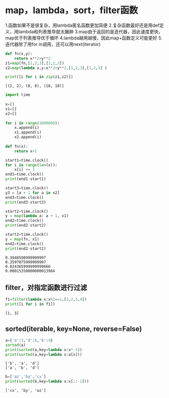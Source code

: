 
# map，lambda，sort，filter函数
1.函数如果不是很复杂，用lambda匿名函数更加简便
2.复杂函数最好还是用def定义，用lambda和列表推导就太臃肿
3.map由于返回的是迭代器，因此速度更快，map优于列表推导优于循环
4.lambda越用越慢，因此map+函数定义可能更好
5.迭代器除了用for in调用，还可以用next(iterator)




```python
def fn(x,y):
    return x**2+y**2
z1=map(fn,[1,2,3],[1,2,3])
z2=map(lambda x,y:x**2+y**2,[1,2,3],[1,2,3] )

print([i for i in zip(z1,z2)])
```

    [(2, 2), (8, 8), (18, 18)]
    


```python
import time
 
x=[]
x1=[]
x2=[]
 
for i in range(1000000):
    x.append(i)
    x1.append(i)
    x2.append(i)
    
def fn(x):
    return x+1

start1=time.clock()
for i in range(len(x)):
    x[i] += 1
end1=time.clock()
print(end1-start1)

start3=time.clock()
y3 = [a + 1 for a in x2]
end3=time.clock()
print(end3-start3)

start2=time.clock()
y = map(lambda a: a + 1, x1)
end2=time.clock()
print(end2-start2) 

start2=time.clock()
y = map(fn, x1)
end2=time.clock()
print(end2-start2)
```

    0.3948590999999997
    0.3597075999999997
    0.024365999999999666
    0.00015350000000013964
    

## filter，对指定函数进行过滤


```python
f1=filter(lambda x:x%2==1,[1,2,3,4])
print([i for i in f1])
```

    [1, 3]
    

## sorted(iterable, key=None, reverse=False)  


```python
a={'a':3,'d':6,'b':4}
sorted(a)
print(sorted(a,key=lambda x:x*-1))
print(sorted(a,key=lambda x:a[x]))
```

    ['b', 'a', 'd']
    ['a', 'b', 'd']
    


```python
b=['az','by','cx']
print(sorted(b,key=lambda x:x[::-1]))
```

    ['cx', 'by', 'az']
    


```python

```
